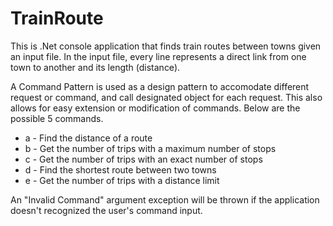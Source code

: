 # TrainRoute
This is .Net console application that finds train routes between towns given an input file. In the 
input file, every line represents a direct link from one town to another and its length (distance).

A Command Pattern is used as a design pattern to accomodate different request or command, and call designated object for each request. This also allows for easy extension or modification of commands. Below are the possible 5 commands.

* a - Find the distance of a route
* b - Get the number of trips with a maximum number of stops
* c - Get the number of trips with an exact number of stops
* d - Find the shortest route between two towns
* e - Get the number of trips with a distance limit

An "Invalid Command" argument exception will be thrown if the application doesn't recognized the user's command input.


